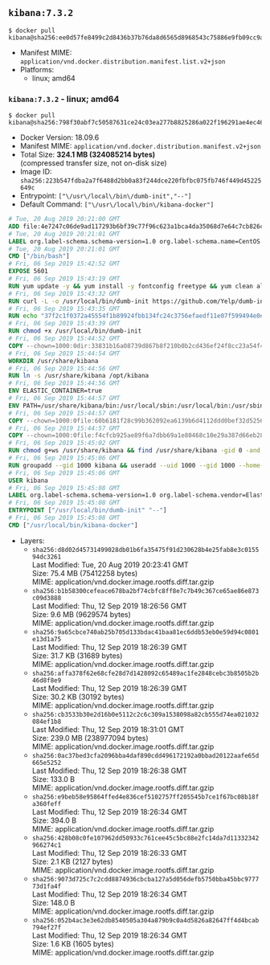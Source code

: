 ## `kibana:7.3.2`

```console
$ docker pull kibana@sha256:ee0d57fe8499c2d8436b37b76da8d6565d8968543c75886e9fb09cc9a62b5103
```

-	Manifest MIME: `application/vnd.docker.distribution.manifest.list.v2+json`
-	Platforms:
	-	linux; amd64

### `kibana:7.3.2` - linux; amd64

```console
$ docker pull kibana@sha256:798f30abf7c50587631ce24c03ea277b8825286a022f196291ae4ec46c22b122
```

-	Docker Version: 18.09.6
-	Manifest MIME: `application/vnd.docker.distribution.manifest.v2+json`
-	Total Size: **324.1 MB (324085214 bytes)**  
	(compressed transfer size, not on-disk size)
-	Image ID: `sha256:223b547fdba2a7f6488d2bb0a83f244dce220fbfbc075fb746f449d45225649c`
-	Entrypoint: `["\/usr\/local\/bin\/dumb-init","--"]`
-	Default Command: `["\/usr\/local\/bin\/kibana-docker"]`

```dockerfile
# Tue, 20 Aug 2019 20:21:00 GMT
ADD file:4e7247c06de9ad117293b6bf39c77f96c623a1bca4da35068d7e64c7cb826c08 in / 
# Tue, 20 Aug 2019 20:21:01 GMT
LABEL org.label-schema.schema-version=1.0 org.label-schema.name=CentOS Base Image org.label-schema.vendor=CentOS org.label-schema.license=GPLv2 org.label-schema.build-date=20190801
# Tue, 20 Aug 2019 20:21:01 GMT
CMD ["/bin/bash"]
# Fri, 06 Sep 2019 15:42:52 GMT
EXPOSE 5601
# Fri, 06 Sep 2019 15:43:19 GMT
RUN yum update -y && yum install -y fontconfig freetype && yum clean all
# Fri, 06 Sep 2019 15:43:32 GMT
RUN curl -L -o /usr/local/bin/dumb-init https://github.com/Yelp/dumb-init/releases/download/v1.2.2/dumb-init_1.2.2_amd64
# Fri, 06 Sep 2019 15:43:35 GMT
RUN echo "37f2c1f0372a45554f1b89924fbb134fc24c3756efaedf11e07f599494e0eff9  /usr/local/bin/dumb-init" | sha256sum -c -
# Fri, 06 Sep 2019 15:43:39 GMT
RUN chmod +x /usr/local/bin/dumb-init
# Fri, 06 Sep 2019 15:44:52 GMT
COPY --chown=1000:0dir:33831b16a08739d867b8f210b0b2cd436ef24f8cc23a54f418c505bad9ce6baf in /usr/share/kibana 
# Fri, 06 Sep 2019 15:44:54 GMT
WORKDIR /usr/share/kibana
# Fri, 06 Sep 2019 15:44:56 GMT
RUN ln -s /usr/share/kibana /opt/kibana
# Fri, 06 Sep 2019 15:44:56 GMT
ENV ELASTIC_CONTAINER=true
# Fri, 06 Sep 2019 15:44:57 GMT
ENV PATH=/usr/share/kibana/bin:/usr/local/sbin:/usr/local/bin:/usr/sbin:/usr/bin:/sbin:/bin
# Fri, 06 Sep 2019 15:44:57 GMT
COPY --chown=1000:0file:60b6181f28c99b362092ea6139b6d4112ddd0bef32d52563c33b26bdc2b51318 in /usr/share/kibana/config/kibana.yml 
# Fri, 06 Sep 2019 15:44:57 GMT
COPY --chown=1000:0file:f4cfcb925ae89f6a7dbb69a1e80468c10e29a387d66eb280cb946960d747dd4c in /usr/local/bin/ 
# Fri, 06 Sep 2019 15:45:02 GMT
RUN chmod g+ws /usr/share/kibana && find /usr/share/kibana -gid 0 -and -not -perm /g+w -exec chmod g+w {} \;
# Fri, 06 Sep 2019 15:45:06 GMT
RUN groupadd --gid 1000 kibana && useradd --uid 1000 --gid 1000 --home-dir /usr/share/kibana --no-create-home kibana
# Fri, 06 Sep 2019 15:45:06 GMT
USER kibana
# Fri, 06 Sep 2019 15:45:08 GMT
LABEL org.label-schema.schema-version=1.0 org.label-schema.vendor=Elastic org.label-schema.name=kibana org.label-schema.version=7.3.2 org.label-schema.url=https://www.elastic.co/products/kibana org.label-schema.vcs-url=https://github.com/elastic/kibana org.label-schema.license=Elastic License license=Elastic License
# Fri, 06 Sep 2019 15:45:08 GMT
ENTRYPOINT ["/usr/local/bin/dumb-init" "--"]
# Fri, 06 Sep 2019 15:45:08 GMT
CMD ["/usr/local/bin/kibana-docker"]
```

-	Layers:
	-	`sha256:d8d02d45731499028db01b6fa35475f91d230628b4e25fab8e3c015594dc3261`  
		Last Modified: Tue, 20 Aug 2019 20:23:41 GMT  
		Size: 75.4 MB (75412258 bytes)  
		MIME: application/vnd.docker.image.rootfs.diff.tar.gzip
	-	`sha256:b1b58300cefeace678ba2bf74cbfc8ff8e7c7b49c367ce65ae86e873c09d3888`  
		Last Modified: Thu, 12 Sep 2019 18:26:56 GMT  
		Size: 9.6 MB (9629574 bytes)  
		MIME: application/vnd.docker.image.rootfs.diff.tar.gzip
	-	`sha256:9a65cbce740ab25b705d133bdac41baa81ec6ddb53eb0e59d94c0801e13d1a75`  
		Last Modified: Thu, 12 Sep 2019 18:26:39 GMT  
		Size: 31.7 KB (31689 bytes)  
		MIME: application/vnd.docker.image.rootfs.diff.tar.gzip
	-	`sha256:affa378f62e68cfe28d7d1428092c65489ac1fe2848cebc3b8505b2b46d8f8e9`  
		Last Modified: Thu, 12 Sep 2019 18:26:39 GMT  
		Size: 30.2 KB (30192 bytes)  
		MIME: application/vnd.docker.image.rootfs.diff.tar.gzip
	-	`sha256:cb3533b30e2d16b0e5112c2c6c309a1538098a82cb555d74ea021032084ef1b8`  
		Last Modified: Thu, 12 Sep 2019 18:31:01 GMT  
		Size: 239.0 MB (238977094 bytes)  
		MIME: application/vnd.docker.image.rootfs.diff.tar.gzip
	-	`sha256:0ac37bed3cfa2096bba4daf890cdd496172192a0bbad20122aafe65d665e5252`  
		Last Modified: Thu, 12 Sep 2019 18:26:38 GMT  
		Size: 133.0 B  
		MIME: application/vnd.docker.image.rootfs.diff.tar.gzip
	-	`sha256:e9beb58e95864ffed4e836cef5102757ff205545b7ce1f67bc08b18fa360feff`  
		Last Modified: Thu, 12 Sep 2019 18:26:34 GMT  
		Size: 394.0 B  
		MIME: application/vnd.docker.image.rootfs.diff.tar.gzip
	-	`sha256:428b08c0fe107962dd50933c761cee45c5bc88e2fc14da7d11332342966274c1`  
		Last Modified: Thu, 12 Sep 2019 18:26:33 GMT  
		Size: 2.1 KB (2127 bytes)  
		MIME: application/vnd.docker.image.rootfs.diff.tar.gzip
	-	`sha256:9073d725c7c2cdd8874936cbcba127a5d056defb5750bba45bbc977773d1fa4f`  
		Last Modified: Thu, 12 Sep 2019 18:26:34 GMT  
		Size: 148.0 B  
		MIME: application/vnd.docker.image.rootfs.diff.tar.gzip
	-	`sha256:052b4ac3e3e62db8540505a304a879b9c0a4d5826a82647ff4d4bcab794ef27f`  
		Last Modified: Thu, 12 Sep 2019 18:26:34 GMT  
		Size: 1.6 KB (1605 bytes)  
		MIME: application/vnd.docker.image.rootfs.diff.tar.gzip
